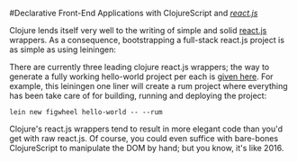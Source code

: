 #Declarative Front-End Applications with ClojureScript and [_react.js_](https://github.com/facebook/react)

Clojure lends itself very well to the writing of simple and solid [react.js](https://github.com/facebook/react) wrappers. As a consequence, bootstrapping a full-stack react.js project is as simple as using leiningen:

There are currently three leading clojure react.js wrappers; the way to generate a fully working hello-world project per each is [given here](https://github.com/bhauman/figwheel-template#usage). For example, this leiningen one liner will create a rum project where everything has been take care of for building, running and deploying the project:

```
lein new figwheel hello-world -- --rum
```

Clojure's react.js wrappers tend to result in more elegant code than you'd get with raw react.js. Of course, you could even suffice with bare-bones ClojureScript to manipulate the DOM by hand; but you know, it's like 2016.
